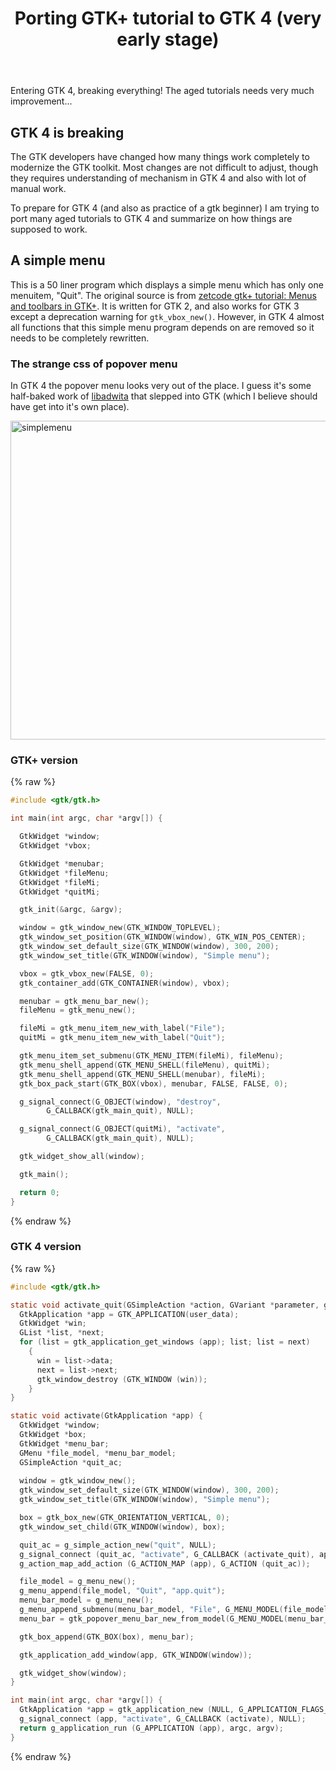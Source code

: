 ﻿---
layout: post
title: "Porting GTK+ tutorial to GTK 4 (very early stage)"
last_modified_at: 2022-01-23
categories: gtk
---
<!-- This Source Code Form is subject to the terms of the Mozilla Public
   - License, v. 2.0. If a copy of the MPL was not distributed with this
   - file, You can obtain one at https://mozilla.org/MPL/2.0/. -->
Entering GTK 4, breaking everything! The aged tutorials needs very much improvement...

## GTK 4 is breaking
The GTK developers have changed how many things work completely to modernize the GTK toolkit. Most changes are not difficult to adjust, though they requires understanding of mechanism in GTK 4 and also with lot of manual work.

To prepare for GTK 4 (and also as practice of a gtk beginner) I am trying to port many aged tutorials to GTK 4 and summarize on how things are supposed to work.

## A simple menu
This is a 50 liner program which displays a simple menu which has only one menuitem, "Quit". The original source is from [zetcode gtk+ tutorial: Menus and toolbars in GTK+](https://zetcode.com/gui/gtk2/menusandtoolbars/). It is written for GTK 2, and also works for GTK 3 except a deprecation warning for `gtk_vbox_new()`. However, in GTK 4 almost all functions that this simple menu program depends on are removed so it needs to be completely rewritten.

### The strange css of popover menu
In GTK 4 the popover menu looks very out of the place. I guess it's some half-baked work of [libadwita](https://adrienplazas.com/blog/2021/03/31/introducing-libadwaita.html) that slepped into GTK (which I believe should have get into it's own place).

<picture><source srcset="../../../../static/2021-11-28/simplemenu.webp" type="image/webp"><img src="../../../../static/2021-11-28/simplemenu.png" width="760" height="510" alt="simplemenu" /></picture>

### GTK+ version 
{% raw %}
```c
#include <gtk/gtk.h>

int main(int argc, char *argv[]) {

  GtkWidget *window;
  GtkWidget *vbox;

  GtkWidget *menubar;
  GtkWidget *fileMenu;
  GtkWidget *fileMi;
  GtkWidget *quitMi;

  gtk_init(&argc, &argv);

  window = gtk_window_new(GTK_WINDOW_TOPLEVEL);
  gtk_window_set_position(GTK_WINDOW(window), GTK_WIN_POS_CENTER);
  gtk_window_set_default_size(GTK_WINDOW(window), 300, 200);
  gtk_window_set_title(GTK_WINDOW(window), "Simple menu");

  vbox = gtk_vbox_new(FALSE, 0);
  gtk_container_add(GTK_CONTAINER(window), vbox);

  menubar = gtk_menu_bar_new();
  fileMenu = gtk_menu_new();

  fileMi = gtk_menu_item_new_with_label("File");
  quitMi = gtk_menu_item_new_with_label("Quit");

  gtk_menu_item_set_submenu(GTK_MENU_ITEM(fileMi), fileMenu);
  gtk_menu_shell_append(GTK_MENU_SHELL(fileMenu), quitMi);
  gtk_menu_shell_append(GTK_MENU_SHELL(menubar), fileMi);
  gtk_box_pack_start(GTK_BOX(vbox), menubar, FALSE, FALSE, 0);

  g_signal_connect(G_OBJECT(window), "destroy",
        G_CALLBACK(gtk_main_quit), NULL);

  g_signal_connect(G_OBJECT(quitMi), "activate",
        G_CALLBACK(gtk_main_quit), NULL);

  gtk_widget_show_all(window);

  gtk_main();

  return 0;
}
```
{% endraw %}

### GTK 4 version
{% raw %}
```c
#include <gtk/gtk.h>

static void activate_quit(GSimpleAction *action, GVariant *parameter, gpointer user_data) {
  GtkApplication *app = GTK_APPLICATION(user_data);
  GtkWidget *win;
  GList *list, *next;
  for (list = gtk_application_get_windows (app); list; list = next)
    {
      win = list->data;
      next = list->next;
      gtk_window_destroy (GTK_WINDOW (win));
    }
}

static void activate(GtkApplication *app) {
  GtkWidget *window;
  GtkWidget *box;
  GtkWidget *menu_bar;
  GMenu *file_model, *menu_bar_model;
  GSimpleAction *quit_ac;
  
  window = gtk_window_new();
  gtk_window_set_default_size(GTK_WINDOW(window), 300, 200);
  gtk_window_set_title(GTK_WINDOW(window), "Simple menu");

  box = gtk_box_new(GTK_ORIENTATION_VERTICAL, 0);
  gtk_window_set_child(GTK_WINDOW(window), box);

  quit_ac = g_simple_action_new("quit", NULL);
  g_signal_connect (quit_ac, "activate", G_CALLBACK (activate_quit), app);
  g_action_map_add_action (G_ACTION_MAP (app), G_ACTION (quit_ac));

  file_model = g_menu_new();
  g_menu_append(file_model, "Quit", "app.quit");
  menu_bar_model = g_menu_new();
  g_menu_append_submenu(menu_bar_model, "File", G_MENU_MODEL(file_model));
  menu_bar = gtk_popover_menu_bar_new_from_model(G_MENU_MODEL(menu_bar_model));

  gtk_box_append(GTK_BOX(box), menu_bar);

  gtk_application_add_window(app, GTK_WINDOW(window));

  gtk_widget_show(window);
}

int main(int argc, char *argv[]) {
  GtkApplication *app = gtk_application_new (NULL, G_APPLICATION_FLAGS_NONE);
  g_signal_connect (app, "activate", G_CALLBACK (activate), NULL);
  return g_application_run (G_APPLICATION (app), argc, argv);
}
```
{% endraw %}

